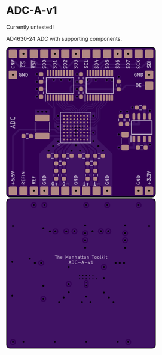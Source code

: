 # ADC-A-v1

Currently untested!

AD4630-24 ADC with supporting components.

<img src="images/application specific/ADC-A-v1/ADC-A-v1-Top.png" width="400">

<img src="images/application specific/ADC-A-v1/ADC-A-v1-Bottom.png" width="400">

